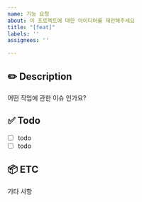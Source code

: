```yaml
---
name: 기능 요청
about: 이 프로젝트에 대한 아이디어를 제안해주세요
title: "[feat]"
labels: ''
assignees: ''

---
```


## ✏️ Description

어떤 작업에 관한 이슈 인가요?

## ✅ Todo

- [ ] todo
- [ ] todo

## 📦 ETC

기타 사항
